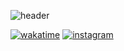 ![header](https://capsule-render.vercel.app/api?type=waving&color=auto&height=300&section=header&text=Newrecord%20DolJobs&fontSize=90&fontColor=ffffff)

[![wakatime](https://wakatime.com/badge/user/40e635f7-71cd-4f9f-8520-8941626d2fac.svg)](https://wakatime.com/@40e635f7-71cd-4f9f-8520-8941626d2fac)
[![instagram](https://img.shields.io/badge/instagram-%40newrecord-red)](https://www.instagram.com/newrecord/)

